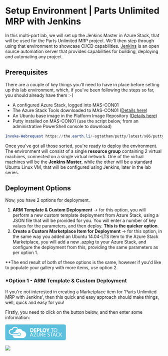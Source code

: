 # Setup Environment | Parts Unlimited MRP with Jenkins
In this multi-part lab, we will set up the Jenkins Master in Azure Stack, that will be used for the Parts Unlimited MRP project. We'll then step through using that environment to showcase CI/CD capabilities. [Jenkins](https://jenkins.io/) is an open source automation server that provides capabilities for building, deploying and automating any project.

## Prerequisites 
There are a couple of key things you'll need to have in place before setting up this lab environment, which, if you've been following the steps so far, you should already have them :-)

  - A configured Azure Stack, logged into MAS-CON01
  - The Azure Stack Tools downloaded to MAS-CON01 ([Details here](deploy/azurestack/docs/adding_vm_images.md))
  - An Ubuntu base image in the Platform Image Repository ([Details here](deploy/azurestack/docs/adding_vm_images.md))
  - Putty installed on MAS-CON01 (use the script below, from an administrative PowerShell console to download)

```powershell
Invoke-Webrequest https://the.earth.li/~sgtatham/putty/latest/x86/putty.exe -OutFile C:\putty.exe
```
Once you've got all those sorted, you're ready to deploy the environment. The environment will consist of a single **resource group** containing 2 virtual machines, connected on a single virtual network. One of the virtual machines will be the **Jenkins Master**, while the other will be a standard Ubuntu Linux VM, that will be configured using Jenkins, later in the lab series.

## Deployment Options

Now, you have 2 options for deployment.

1. **ARM Template & Custom Deployment** -> for this option, you will perform a new custom template deployment from Azure Stack, using a JSON file that will be provided for you. You will enter a number of key values for the parameters, and then deploy. **This is the quicker option**.
2. **Create a Custom Marketplace Item for Deployment** -> for this option, in the same way you added an Ubuntu 14.04-LTS item to the Azure Stack Marketplace, you will add a new .azpkg to your Azure Stack, and configure the deployment from this, providing the same parameters as per option 1.

**The end result of both of these options is the same, however if you'd like to populate your gallery with more items, use option 2.

### *Option 1 - ARM Template & Custom Deployment
If you're not interested in creating a Marketplace item for 'Parts Unlimited MRP with Jenkins', then this quick and easy approach should make things, well, quick and easy for you!

Firstly, you need to click on the button below, and then enter some information:

  [![Deploy to Azure Stack](/deploy/azurestack/docs/media/DeployToStack.png)](https://portal.azurestack.local/#create/Microsoft.Template/uri/https%3A%2F%2Fraw.githubusercontent.com%2Fmattmcspirit%2FPartsUnlimitedMRP%2Fpatch-2%2Fdeploy%2Fazurestack%2Finstances%2Fjenkins_mrp%2FPartsUnlimitedMRP.MRPwithJenkins%2FDeploymentTemplates%2FMRPwithJenkinsDeploy.json)

<a href="https://portal.azurestack.local/#create/Microsoft.Template/uri/https%3A%2F%2Fraw.githubusercontent.com%2FMicrosoft%2FPartsUnlimitedMRP%2Fmaster%2Fdeploy%2Fazurestack%2Finstances%2Fjenkins_mrp%2FPartsUnlimitedMRP.MRPwithJenkins%2FDeploymentTemplates%2FMRPwithJenkinsDeploy.json" target="_blank">
        <img src="https://raw.githubusercontent.com/Microsoft/PartsUnlimitedMRP/master/deploy/azurestack/docs/media/DeployToStack.png"/>
</a>
